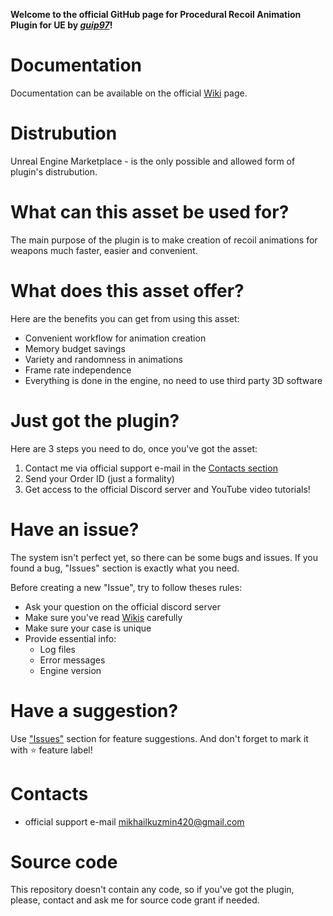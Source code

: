 **Welcome to the official GitHub page for Procedural Recoil Animation Plugin for UE by *[guip97](https://github.com/guip97)*!**

# Documentation
Documentation can be available on the official [Wiki](https://github.com/guip97/ProceduralRecoilAnimationSystem/wiki) page.

# Distrubution
Unreal Engine Marketplace - is the only possible and allowed form of plugin's distrubution.

# What can this asset be used for?

The main purpose of the plugin is to make creation of recoil animations for weapons much faster, easier and convenient.

# What does this asset offer?
Here are the benefits you can get from using this asset:
- Convenient workflow for animation creation
- Memory budget savings
- Variety and randomness in animations
- Frame rate independence
- Everything is done in the engine, no need to use third party 3D software

# Just got the plugin?
Here are 3 steps you need to do, once you've got the asset:
1. Contact me via official support e-mail in the [Contacts section](#contacts)
2. Send your Order ID (just a formality)
3. Get access to the official Discord server and YouTube video tutorials!

# Have an issue?
The system isn't perfect yet, so there can be some bugs and issues. If you found a bug, "Issues" section is exactly what you need.

Before creating a new "Issue", try to follow theses rules:
- Ask your question on the official discord server
- Make sure you've read [Wikis](https://github.com/guip97/ProceduralRecoilAnimationSystem/wiki) carefully
- Make sure your case is unique
- Provide essential info:
  - Log files
  - Error messages
  - Engine version

# Have a suggestion?
Use ["Issues"](https://github.com/guip97/ProceduralRecoilAnimationSystem/issues) section for feature suggestions.
And don't forget to mark it with ⭐ feature label!

# Contacts
- official support e-mail [mikhailkuzmin420@gmail.com](mailto:mikhailkuzmin420@gmail.com?subject=[GitHub]%20Procedural%20Recoil%20Animation)

# Source code
This repository doesn't contain any code, so if you've got the plugin, please, contact and ask me for source code grant if needed.
